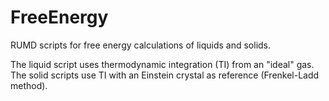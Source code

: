 # FreeEnergy
RUMD scripts for free energy calculations of liquids and solids. 

The liquid script uses thermodynamic integration (TI) from an "ideal" gas. 
The solid scripts use TI with an Einstein crystal as reference (Frenkel-Ladd method).
